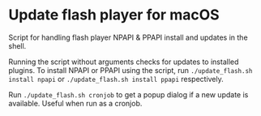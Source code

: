 # Update flash player for macOS
Script for handling flash player NPAPI &amp; PPAPI install and updates in the shell.

Running the script without arguments checks for updates to installed plugins.
To install NPAPI or PPAPI using the script, run
`./update_flash.sh install npapi`
or
`./update_flash.sh install ppapi`
respectively.

Run
`./update_flash.sh cronjob`
to get a popup dialog if a new update is available. Useful when run as a cronjob.
